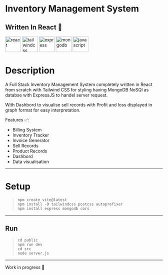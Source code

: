# Inventory Management System 

## Written In React :rocket:
<div>
<img src="https://cdn.jsdelivr.net/gh/devicons/devicon@latest/icons/react/react-original.svg" height="50px" alt="react" />
<img src="https://cdn.jsdelivr.net/gh/devicons/devicon@latest/icons/tailwindcss/tailwindcss-original.svg" height="50px" alt="tailwindcss" />
<img src="https://cdn.jsdelivr.net/gh/devicons/devicon@latest/icons/express/express-original.svg" height="50px" alt="express" />
<img src="https://cdn.jsdelivr.net/gh/devicons/devicon@latest/icons/mongodb/mongodb-original.svg" height="50px" alt="mongodb" />
<img src="https://cdn.jsdelivr.net/gh/devicons/devicon@latest/icons/javascript/javascript-original.svg" height="50px" alt="javascript" />
</div>



# Description 
A Full Stack Inventory Management System completely written in React from scratch with Tailwind CSS for styling having MongoDB NoSQl as databse with ExpressJS to handel server request. 

With Dashbord to visualise sell records with Profit and loss displayed in graph format for easy interpretation.

Features ✅:
- Billing System 
- Inventory Tracker
- Invoice Generator
- Sell Records
- Product Records
- Dashbord 
- Data visualisation 




---
# Setup

> ``` console
> npm create vite@latest
> npm install -D tailwindcss postcss autoprefixer
> npm install express mongodb cors
> ```

---

## Run
> ``` console
> cd public
> npm run dev
> cd src
> node server.js
> ```


---
Work in progress :construction:
